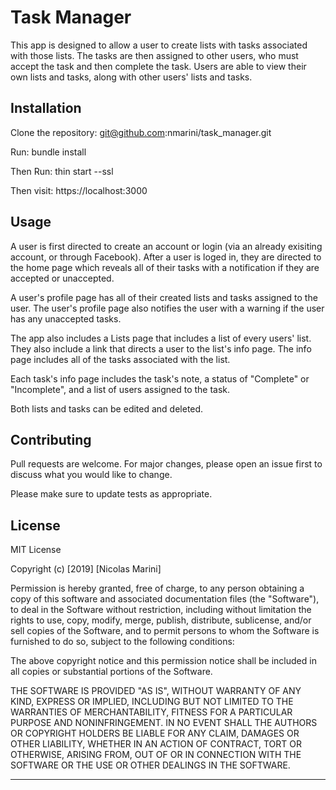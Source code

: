 # Task Manager
This app is designed to allow a user to create lists with tasks associated with those lists.  The tasks are then assigned to other users, who must accept the task and then complete the task.  Users are able to view their own lists and tasks, along with other users' lists and tasks.

## Installation

Clone the repository: git@github.com:nmarini/task_manager.git

Run: 
bundle install

Then Run:
thin start --ssl
  
Then visit:
https://localhost:3000
  
## Usage

A user is first directed to create an account or login (via an already exisiting account, or through Facebook).
After a user is loged in, they are directed to the home page which reveals all of their tasks with a notification if they are accepted or unaccepted.

A user's profile page has all of their created lists and tasks assigned to the user.  The user's profile page also notifies the user with a warning if the user has any unaccepted tasks.

The app also includes a Lists page that includes a list of every users' list.  They also include a link that directs a user to the list's info page.  The info page includes all of the tasks associated with the list.

Each task's info page includes the task's note, a status of "Complete" or "Incomplete", and a list of users assigned to the task.

Both lists and tasks can be edited and deleted.

## Contributing
Pull requests are welcome. For major changes, please open an issue first to discuss what you would like to change.

Please make sure to update tests as appropriate.

## License
MIT License

Copyright (c) [2019] [Nicolas Marini]

Permission is hereby granted, free of charge, to any person obtaining a copy
of this software and associated documentation files (the "Software"), to deal
in the Software without restriction, including without limitation the rights
to use, copy, modify, merge, publish, distribute, sublicense, and/or sell
copies of the Software, and to permit persons to whom the Software is
furnished to do so, subject to the following conditions:

The above copyright notice and this permission notice shall be included in all
copies or substantial portions of the Software.

THE SOFTWARE IS PROVIDED "AS IS", WITHOUT WARRANTY OF ANY KIND, EXPRESS OR
IMPLIED, INCLUDING BUT NOT LIMITED TO THE WARRANTIES OF MERCHANTABILITY,
FITNESS FOR A PARTICULAR PURPOSE AND NONINFRINGEMENT. IN NO EVENT SHALL THE
AUTHORS OR COPYRIGHT HOLDERS BE LIABLE FOR ANY CLAIM, DAMAGES OR OTHER
LIABILITY, WHETHER IN AN ACTION OF CONTRACT, TORT OR OTHERWISE, ARISING FROM,
OUT OF OR IN CONNECTION WITH THE SOFTWARE OR THE USE OR OTHER DEALINGS IN THE
SOFTWARE.



-----------------------------------

